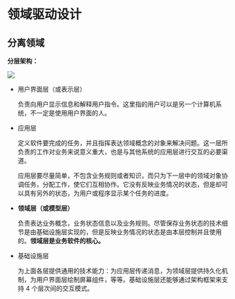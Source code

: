 # 领域驱动设计

## 分离领域

**分层架构：**

![](/home/huanglei/workspace/my-cs-self-learning/docs/images/领域驱动设计-分层架构.png)

- 用户界面层（或表示层）

  负责向用户显示信息和解释用户指令。这里指的用户可以是另一个计算机系统，不一定是使用用户界面的人。

- 应用层

  定义软件要完成的任务，并且指挥表达领域概念的对象来解决问题。这一层所负责的工作对业务来说意义重大，也是与其他系统的应用层进行交互的必要渠道。

  应用层要尽量简单，不包含业务规则或者知识，而只为下一层中的领域对象协调任务，分配工作，使它们互相协作。它没有反映业务情况的状态，但是却可以具有另外的状态，为用户或程序显示某个任务的进度。

- **领域层（或模型层）**

  负责表达业务概念，业务状态信息以及业务规则。尽管保存业务状态的技术细节是由基础设施层实现的，但是反映业务情况的状态是由本层控制并且使用的。**领域层是业务软件的核心。**

- 基础设施层

  为上面各层提供通用的技术能力：为应用层传递消息，为领域层提供持久化机制，为用户界面层绘制屏幕组件，等等。基础设施层还能够通过架构框架来支持 4 个层次间的交互模式。